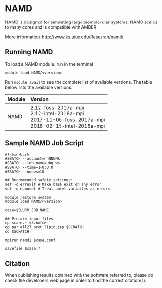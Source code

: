 # NAMD
NAMD is designed for simulating large biomolecular systems. NAMD scales to many cores and is compatible with AMBER.

More information: http://www.ks.uiuc.edu/Research/namd/

## Running NAMD

To load a NAMD module, run in the terminal

    module load NAMD/<version>

Run `module avail` to see the complete list of available versions. The table below lists the
available versions.

| Module     | Version     |
| :------------- | :------------- |
| NAMD |2.12-foss-2017a-mpi <br>2.12-intel-2018a-mpi <br>2017-11-06-foss-2017a-mpi <br>2018-02-15-intel-2018a-mpi <br>|

## Sample NAMD Job Script
```
#!/bin/bash
#SBATCH --account=nnNNNNk
#SBATCH --job-name=ubq_ws
#SBATCH --time=1-0:0:0
#SBATCH --nodes=10

## Recommended safety settings:
set -o errexit # Make bash exit on any error
set -o nounset # Treat unset variables as errors

module restore system
module load NAMD/<version>

case=$SLURM_JOB_NAME

## Prepare input files
cp $case.* $SCRATCH
cp par_all27_prot_lipid.inp $SCRATCH
cd $SCRATCH

mpirun namd2 $case.conf

savefile $case.*
```

## Citation

When publishing results obtained with the software referred to, please do check the developers web page in order to find the correct citation(s).
